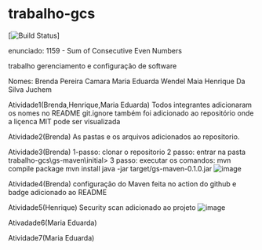 # trabalho-gcs

 [![Build Status](https://github.com/HenriqueJuchem/trabalho-gcs/actions/workflows/maven.yml/badge.svg?branch=main)]

enunciado: 
1159 - Sum of Consecutive Even Numbers

trabalho gerenciamento e configuração de software

Nomes:
Brenda Pereira Camara
Maria Eduarda Wendel Maia
Henrique Da Silva Juchem

Atividade1(Brenda,Henrique,Maria Eduarda)
Todos integrantes adicionaram os nomes no README
git.ignore também foi adicionado ao repositório onde a liçenca MIT pode ser visualizada

Atividade2(Brenda)
As pastas e os arquivos adicionados ao repositorio. 



Atividade3(Brenda)
1-passo: clonar o repositorio
2 passo: entrar na pasta trabalho-gcs\gs-maven\initial>
3 passo: executar os comandos:
mvn compile package
mvn install
java -jar target/gs-maven-0.1.0.jar
![image](https://user-images.githubusercontent.com/101914663/193156168-42e96259-00da-4748-bbd0-71fcf1c427f4.png)

Atividade4(Brenda)
configuração do Maven feita no action do github e badge adicionado ao README

Atividade5(Henrique)
Security scan adicionado ao projeto
![image](https://user-images.githubusercontent.com/101914663/193156066-cf37815f-0020-40c6-9410-6be828026682.png)


Ativadade6(Maria Eduarda)

Atividade7(Maria Eduarda)
